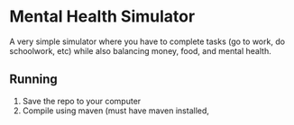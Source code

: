 # Mental Health Simulator

A very simple simulator where you have to complete tasks (go to work, do schoolwork, etc) while also balancing money, food, and mental health.

## Running

1. Save the repo to your computer
2. Compile using maven (must have maven installed, 